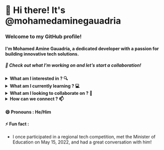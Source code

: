 #  👋  Hi there! It's @mohamedaminegauadria

###  Welcome to my GitHub profile!

####  I'm Mohamed Amine Gauadria, a dedicated developer with a passion for building innovative tech solutions.

#####  🔗  Check out what I’m working on and let’s start a collaboration!

<details>
  <summary>  <strong>  What am I interested in  ?  🔍  </strong>  </summary>
  <ul>
    <br>
    <li>  <strong>  Full-stack web development  </strong>  </li>
    <li>  <strong>  Data science and analytics  </strong>  </li>
    <li>  <strong>  AI and Machine Learning  </strong>  </li>
  </ul>
</details>

<details>
  <summary>  <strong>  What am I currently learning  ?  💻  </strong>  </summary>
  <ul>
    <br>
    <li>  <strong>  Advanced algorithms and Data Structures  </strong>  </li>
    <li>  <strong>  Front-End and Back-End Technologies  </strong>  </li>
    <li>  <strong>  Latest advancements in AI and Machine Learning  </strong>  </li>
    <li>  <strong>  AI ethics and safety  </strong>  </li>
  </ul>
</details>

<details>
  <summary>  <strong>  What am I looking to collaborate on  ?  🤝  </strong>  </summary>
  <ul>
    <br>
    <li>  <strong>  High-impact open-source initiatives  </strong>  </li>
    <li>  <strong>  Open Innovation Challenges and Competitions  </strong>  </li>
    <li>  <strong>  Innovative tech projects and startups  </strong>  </li>
  </ul>
</details>

<details>
  <summary>  <strong>  How can we connect  ?  📫  </strong>  </summary>
  <ul>
    <br>
    <li>  <strong>  Twitter  </strong>  :  <a href="https://x.com/gauadria">  https://x.com/gauadria  </a>  </li>
    <li>  <strong>  LinkedIn  </strong>  :  <a href="https://www.linkedin.com/in/mohamed-amine-gauadria">  https://www.linkedin.com/in/mohamed-amine-gauadria  </a>  </li>
  </ul>
</details>


####  😄  Pronouns  :  He/Him

####  ⚡  Fun fact  :
- I once participated in a regional tech competition, met the Minister of Education on May 15, 2022, and had a great conversation with him!
